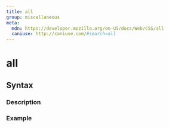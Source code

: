 ```yaml
---
title: all
group: miscellaneous
meta:
  mdn: https://developer.mozilla.org/en-US/docs/Web/CSS/all
  caniuse: http://caniuse.com/#search=all
---
```


# all
<!--- Introduction for all, keep it brief and set the overall context -->

## Syntax
<!--- Introduce the various syntax for all -->

### Description
<!--- For each major section of syntax, provide a description explaining its usage further -->

### Example
<!--- Provide code examples for the syntax block you're currently describing -->